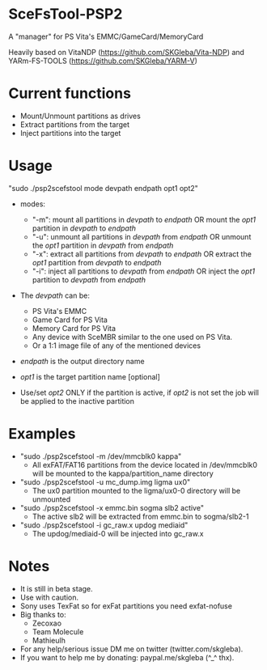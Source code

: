 # SceFsTool-PSP2
A "manager" for PS Vita's EMMC/GameCard/MemoryCard

Heavily based on VitaNDP (https://github.com/SKGleba/Vita-NDP) and YARm-FS-TOOLS (https://github.com/SKGleba/YARM-V)

# Current functions
- Mount/Unmount partitions as drives
- Extract partitions from the target
- Inject partitions into the target

# Usage

"sudo ./psp2scefstool mode devpath endpath opt1 opt2"

- modes:
  - "-m": mount all partitions in *devpath* to *endpath* OR mount the *opt1* partition in *devpath* to *endpath*
  - "-u": unmount all partitions in *devpath* from *endpath* OR unmount the *opt1* partition in *devpath* from *endpath*
  - "-x": extract all partitions from *devpath* to *endpath* OR extract the *opt1* partition from *devpath* to *endpath*
  - "-i": inject all partitions to *devpath* from *endpath* OR inject the *opt1* partition to *devpath* from *endpath*
  
- The *devpath* can be:
  - PS Vita's EMMC
  - Game Card for PS Vita
  - Memory Card for PS Vita
  - Any device with SceMBR similar to the one used on PS Vita.
  - Or a 1:1 image file of any of the mentioned devices
  
- *endpath* is the output directory name

- *opt1* is the target partition name [optional]

- Use/set *opt2* ONLY if the partition is active, if *opt2* is not set the job will be applied to the inactive partition

# Examples
- "sudo ./psp2scefstool -m /dev/mmcblk0 kappa"
  - All exFAT/FAT16 partitions from the device located in /dev/mmcblk0 will be mounted to the kappa/partition_name directory
- "sudo ./psp2scefstool -u mc_dump.img ligma ux0"
  - The ux0 partition mounted to the ligma/ux0-0 directory will be unmounted
- "sudo ./psp2scefstool -x emmc.bin sogma slb2 active"
  - The active slb2 will be extracted from emmc.bin to sogma/slb2-1
- "sudo ./psp2scefstool -i gc_raw.x updog mediaid"
  - The updog/mediaid-0 will be injected into gc_raw.x

# Notes
- It is still in beta stage.
- Use with caution.
- Sony uses TexFat so for exFat partitions you need exfat-nofuse
- Big thanks to:
  - Zecoxao
  - Team Molecule
  - Mathieulh
- For any help/serious issue DM me on twitter (twitter.com/skgleba).
- If you want to help me by donating: paypal.me/skgleba (^_^ thx).
